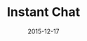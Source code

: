 ---
layout: site
title: "Instant Chat"
date: 2015-12-17
categories: [community]
version: 1.4.8
major: 1
minor: 4
patch: 8
slug: instant-chat
link: https://instantchat.io/#/
submitter: lpolepeddi
permalink: /sites/:slug
---